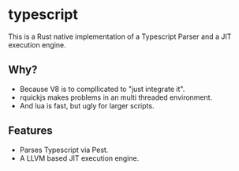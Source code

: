 # typescript

This is a Rust native implementation of a Typescript Parser and a JIT execution engine.

## Why?

+ Because V8 is to compllicated to "just integrate it".
+ rquickjs makes problems in an multi threaded environment.
+ And lua is fast, but ugly for larger scripts.

## Features

+ Parses Typescript via Pest.
+ A LLVM based JIT execution engine.